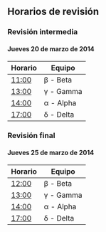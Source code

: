 ﻿##	Horarios de revisión	##

###	Revisión intermedia	###

####	Jueves 20 de marzo de 2014	####

|**Horario**                                                                                                                     |**Equipo** |
|--------------------------------------------------------------------------------------------------------------------------------|-----------|
|[11:00](http://www.timeanddate.com/countdown/generic?iso=20140320T110000&p0=155&msg=[PBSC]+Revisi%C3%B3n+intermedia&csz=1&swk=1)| β - Beta  |
|[13:00](http://www.timeanddate.com/countdown/generic?iso=20140320T130000&p0=155&msg=[PBSC]+Revisi%C3%B3n+intermedia&csz=1&swk=1)| γ - Gamma |
|[14:00](http://www.timeanddate.com/countdown/generic?iso=20140320T140000&p0=155&msg=[PBSC]+Revisi%C3%B3n+intermedia&csz=1&swk=1)| α - Alpha |
|[17:00](http://www.timeanddate.com/countdown/generic?iso=20140320T170000&p0=155&msg=[PBSC]+Revisi%C3%B3n+intermedia&csz=1&swk=1)| δ - Delta |

###	Revisión final	###

####	Jueves 25 de marzo de 2014	####

|**Horario**                                                                                                                           |**Equipo** |
|--------------------------------------------------------------------------------------------------------------------------------------|-----------|
|[12:00](http://www.timeanddate.com/countdown/generic?iso=20140325T120000&p0=155&msg=[PBSC]+Entrega+proyecto+m%C3%B3dulo+2&csz=1&swk=1)| β - Beta  |
|[13:00](http://www.timeanddate.com/countdown/generic?iso=20140325T130000&p0=155&msg=[PBSC]+Entrega+proyecto+m%C3%B3dulo+2&csz=1&swk=1)|    γ - Gamma |       |
|[14:00](http://www.timeanddate.com/countdown/generic?iso=20140325T140000&p0=155&msg=[PBSC]+Entrega+proyecto+m%C3%B3dulo+2&csz=1&swk=1)|     α - Alpha       |
|[17:00](http://www.timeanddate.com/countdown/generic?iso=20140325T170000&p0=155&msg=[PBSC]+Entrega+proyecto+m%C3%B3dulo+2&csz=1&swk=1)|    δ - Delta       |

